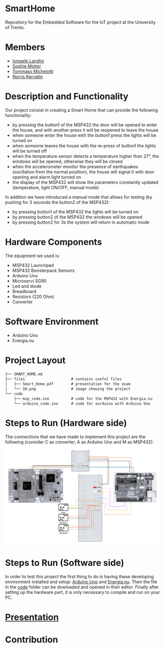 # SmartHome
Repository for the Embedded Software for the IoT project at the University of Trento.

# Members
- [Ismaele Landini](https://github.com/Ismaele-landini)
- [Sophie Motter](https://github.com/sophiee03)
- [Tommaso Michelotti](https://github.com/Tommo-Tom)
- [Norris Kervatin](https://github.com/kerva17)

# Description and Functionality
Our project consist in creating a Smart Home that can provide the following functionality:
- by pressing the button1 of the MSP432 the door will be opened to enter the house, and with another press it will be reopened to leave the house
- when someone enter the house with the button1 press the lights will be turned on
- when someone leaves the house with the re-press of button1 the lights will be turned off
- when the temperature sensor detects a temperature higher than 27°, the windows will be opened, otherwise they will be closed
- when the accelerometer monitor the presence of earthquakes (oscillation from the normal position), the house will signal it with door opening and alarm light turned on
- the display of the MSP432 will show the parameters constantly updated (temperature, light ON/OFF, manual mode)

In addition we have introduced a manual mode that allows for testing (by pushing for 3 seconds the button2 of the MSP432):
- by pressing button1 of the MSP432 the lights will be turned on
- by pressing button2 of the MSP432 the windows will be opened
- by pressing button2 for 3s the system will return in automatic mode

# Hardware Components
The equipment we used is:
- MSP432 Launchpad
- MSP432 Boosterpack Sensors
- Arduino Uno
- Microservi SG90
- Led and diode
- Breadboard
- Resistors (220 Ohm)
- Converter

# Software Environment
- Arduino Uno
- Energia.nu

# Project Layout
```plaintext
├── SMART_HOME.md
├── files                     # contains useful files
│   ├── Smart_Home.pdf        # presentation for the exam
│   └── SH.png                # image showing the project
└── code
    ├── msp_code.ino          # code for the MSP432 with Energia.nu
    └── arduino_code.ino      # code for aurduino with Arduino Uno 
```
# Steps to Run (Hardware side)
The connections that we have made to implement this project are the following (consider C as converter, A as Arduino Uno and M as MSP432):
![Schema collegamenti](files/Smart_Home_diagram.png)

# Steps to Run (Software side)
In order to test this project the first thing to do is having these developing environment installed and setup: [Arduino Uno](https://www.arduino.cc/en/software/) and [Energia.nu](https://energia.nu/download/).
Then the file in the [code](https://github.com/sophiee03/SmartHome/code) folder can be dowloaded and opened in their editor.
Finally after setting up the hardware part, it is only necessary to compile and run on your PC.

# [Presentation]()

# Contribution


